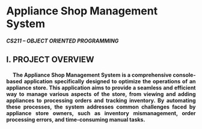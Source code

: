 # Appliance Shop Management System
#### *CS211 – OBJECT ORIENTED PROGRAMMING*

## I. PROJECT OVERVIEW
#### <p align="justify"> &nbsp;&nbsp;&nbsp;&nbsp; The Appliance Shop Management System is a comprehensive console-based application specifically designed to optimize the operations of an appliance store. This application aims to provide a seamless and efficient way to manage various aspects of the store, from viewing and adding appliances to processing orders and tracking inventory. By automating these processes, the system addresses common challenges faced by appliance store owners, such as inventory mismanagement, order processing errors, and time-consuming manual tasks.</p>
